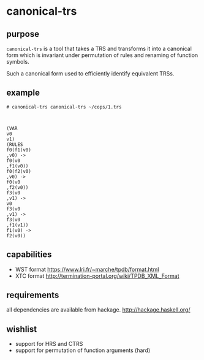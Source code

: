 # canonical-trs

## purpose

`canonical-trs` is a tool that takes a TRS and transforms it into a
canonical form which is invariant under permutation of rules and
renaming of function symbols.

Such a canonical form used to efficiently identify equivalent TRSs.

## example

```
# canonical-trs canonical-trs ~/cops/1.trs 



(VAR
v0
v1)
(RULES
f0(f1(v0)
,v0) ->
f0(v0
,f1(v0))
f0(f2(v0)
,v0) ->
f0(v0
,f2(v0))
f3(v0
,v1) ->
v0
f3(v0
,v1) ->
f3(v0
,f1(v1))
f1(v0) ->
f2(v0))

```

## capabilities

* WST format https://www.lri.fr/~marche/tpdb/format.html
* XTC format http://termination-portal.org/wiki/TPDB_XML_Format

## requirements

all dependencies are available from hackage. http://hackage.haskell.org/

## wishlist

* support for HRS and CTRS
* support for permutation of function arguments (hard)
